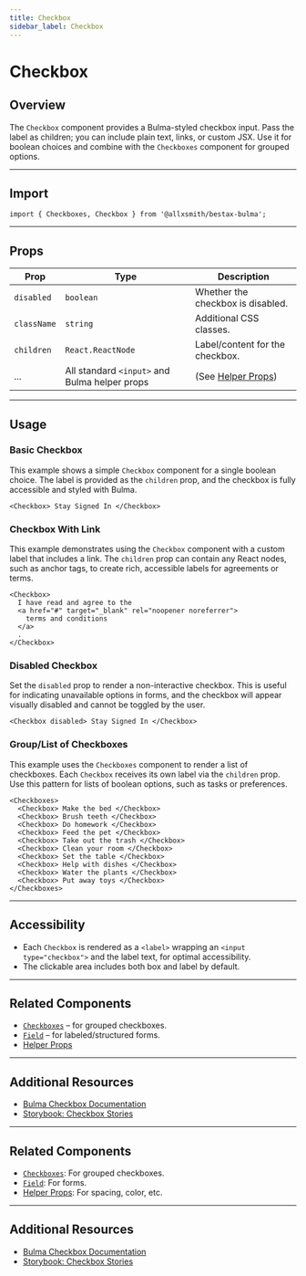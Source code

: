 ```yaml
---
title: Checkbox
sidebar_label: Checkbox
---
```


# Checkbox

## Overview

The `Checkbox` component provides a Bulma-styled checkbox input. Pass the label as children; you can include plain text, links, or custom JSX. Use it for boolean choices and combine with the `Checkboxes` component for grouped options.

---

## Import

```tsx
import { Checkboxes, Checkbox } from '@allxsmith/bestax-bulma';
```

---

## Props

| Prop        | Type                                          | Description                                      |
| ----------- | --------------------------------------------- | ------------------------------------------------ |
| `disabled`  | `boolean`                                     | Whether the checkbox is disabled.                |
| `className` | `string`                                      | Additional CSS classes.                          |
| `children`  | `React.ReactNode`                             | Label/content for the checkbox.                  |
| ...         | All standard `<input>` and Bulma helper props | (See [Helper Props](../helpers/usebulmaclasses)) |

---

## Usage

### Basic Checkbox

This example shows a simple `Checkbox` component for a single boolean choice. The label is provided as the `children` prop, and the checkbox is fully accessible and styled with Bulma.

```tsx live
<Checkbox> Stay Signed In </Checkbox>
```

### Checkbox With Link

This example demonstrates using the `Checkbox` component with a custom label that includes a link. The `children` prop can contain any React nodes, such as anchor tags, to create rich, accessible labels for agreements or terms.

```tsx live
<Checkbox>
  I have read and agree to the
  <a href="#" target="_blank" rel="noopener noreferrer">
    terms and conditions
  </a>
  .
</Checkbox>
```

### Disabled Checkbox

Set the `disabled` prop to render a non-interactive checkbox. This is useful for indicating unavailable options in forms, and the checkbox will appear visually disabled and cannot be toggled by the user.

```tsx live
<Checkbox disabled> Stay Signed In </Checkbox>
```

### Group/List of Checkboxes

This example uses the `Checkboxes` component to render a list of checkboxes. Each `Checkbox` receives its own label via the `children` prop. Use this pattern for lists of boolean options, such as tasks or preferences.

```tsx live
<Checkboxes>
  <Checkbox> Make the bed </Checkbox>
  <Checkbox> Brush teeth </Checkbox>
  <Checkbox> Do homework </Checkbox>
  <Checkbox> Feed the pet </Checkbox>
  <Checkbox> Take out the trash </Checkbox>
  <Checkbox> Clean your room </Checkbox>
  <Checkbox> Set the table </Checkbox>
  <Checkbox> Help with dishes </Checkbox>
  <Checkbox> Water the plants </Checkbox>
  <Checkbox> Put away toys </Checkbox>
</Checkboxes>
```

---

## Accessibility

- Each `Checkbox` is rendered as a `<label>` wrapping an `<input type="checkbox">` and the label text, for optimal accessibility.
- The clickable area includes both box and label by default.

---

## Related Components

- [`Checkboxes`](./checkboxes.md) – for grouped checkboxes.
- [`Field`](./field.md) – for labeled/structured forms.
- [Helper Props](../helpers/usebulmaclasses.md)

---

## Additional Resources

- [Bulma Checkbox Documentation](https://bulma.io/documentation/form/checkbox/)
- [Storybook: Checkbox Stories](https://bestax.io/storybook/?path=/story/form-checkbox--default)

---

## Related Components

- [`Checkboxes`](./checkboxes.md): For grouped checkboxes.
- [`Field`](./field.md): For forms.
- [Helper Props](../helpers/usebulmaclasses.md): For spacing, color, etc.

---

## Additional Resources

- [Bulma Checkbox Documentation](https://bulma.io/documentation/form/checkbox/)
- [Storybook: Checkbox Stories](https://bestax.io/storybook/?path=/story/form-checkbox--default)
